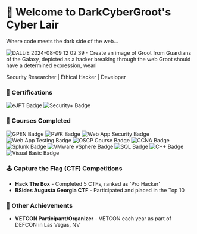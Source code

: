 # 👾 Welcome to DarkCyberGroot's Cyber Lair

Where code meets the dark side of the web...

![DALL·E 2024-08-09 12 02 39 - Create an image of Groot from Guardians of the Galaxy, depicted as a hacker breaking through the web  Groot should have a determined expression, weari](https://github.com/user-attachments/assets/40ff602e-3a82-44bd-9e48-ceab2d34bfa7)


Security Researcher | Ethical Hacker | Developer

### 🥇 Certifications
<p align="left">
  <img src="https://img.shields.io/badge/eJPT-green" alt="eJPT Badge" />
  <img src="https://img.shields.io/badge/Security+-orange" alt="Security+ Badge" />
</p>

### 📜 Courses Completed
<p align="left">
  <img src="https://img.shields.io/badge/GPEN-blue" alt="GPEN Badge" />
  <img src="https://img.shields.io/badge/PWK-Offensive%20Security-red" alt="PWK Badge" />
  <img src="https://img.shields.io/badge/Web%20Application%20Security-PortSwigger-blue" alt="Web App Security Badge" />
  <img src="https://img.shields.io/badge/Web%20Application%20Testing-NotSoSecure-green" alt="Web App Testing Badge" />
  <img src="https://img.shields.io/badge/OSCP%20Course-Offensive%20Security-red" alt="OSCP Course Badge" />
  <img src="https://img.shields.io/badge/CCNA-Cisco-blue" alt="CCNA Badge" />
  <img src="https://img.shields.io/badge/Splunk-Splunk%20Fundamentals-orange" alt="Splunk Badge" />
  <img src="https://img.shields.io/badge/VMware-vSphere-blue" alt="VMware vSphere Badge" />
  <img src="https://img.shields.io/badge/SQL-Codecademy-green" alt="SQL Badge" />
  <img src="https://img.shields.io/badge/C++-Udemy-orange" alt="C++ Badge" />
  <img src="https://img.shields.io/badge/Visual%20Basic-Pluralsight-purple" alt="Visual Basic Badge" />
</p>

### 🕹 Capture the Flag (CTF) Competitions
- **Hack The Box** - Completed 5 CTFs, ranked as 'Pro Hacker'
- **BSides Augusta Georgia CTF** - Participated and placed in the Top 10

### 🚀 Other Achievements
- **VETCON Participant/Organizer** - VETCON each year as part of DEFCON in Las Vegas, NV

<!--
**DarkCyberGroot/DarkCyberGroot** is a ✨ _special_ ✨ repository because its `README.md` (this file) appears on your GitHub profile.

Here are some ideas to get you started:

- 🔭 I’m currently working on ...
- 🌱 I’m currently learning ...
- 👯 I’m looking to collaborate on ...
- 🤔 I’m looking for help with ...
- 💬 Ask me about ...
- 📫 How to reach me: ...
- 😄 Pronouns: ...
- ⚡ Fun fact: ...
-->
